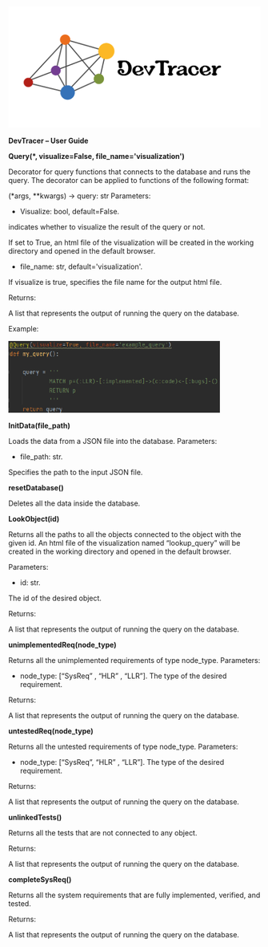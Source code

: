 ﻿![Screenshot](/Pictures/DevTracerLogo.png)
 
 **DevTracer – User Guide** 

**Query(\*, visualize=False, file\_name='visualization')** 

Decorator for query functions that connects to the database and runs the query. The decorator can be applied to functions of the following format: 

(\*args, \*\*kwargs) -> query: str  Parameters: 

- Visualize: bool, default=False. 

indicates whether to visualize the result of the query or not. 

If set to True, an html file of the visualization will be created in the working directory and opened in the default browser. 

- file\_name: str, default='visualization'. 

If visualize is true, specifies the file name for the output html file. 

Returns:  

A list that represents the output of running the query on the database. 

Example: 

![Screenshot](/Pictures/QueryExample.png)

**InitData(file\_path)** 

Loads the data from a JSON file into the database. Parameters: 

- file\_path: str. 

Specifies the path to the input JSON file. 

**resetDatabase()** 

Deletes all the data inside the database. 

**LookObject(id)** 

Returns all the paths to all the objects connected to the object with the given id. An html file of the visualization named “lookup\_query” will be created in the working directory and opened in the default browser. 

Parameters: 

- id: str. 

The id of the desired object. 

Returns:  

A list that represents the output of running the query on the database. 

**unimplementedReq(node\_type)** 

Returns all the unimplemented requirements of type node\_type. Parameters: 

- node\_type: [“SysReq” , “HLR” , “LLR”]. The type of the desired requirement. 

Returns:  

A list that represents the output of running the query on the database. 

**untestedReq(node\_type)** 

Returns all the untested requirements of type node\_type. Parameters: 

- node\_type: [“SysReq”, “HLR” , “LLR”]. The type of the desired requirement. 

Returns:  

A list that represents the output of running the query on the database. 

**unlinkedTests()** 

Returns all the tests that are not connected to any object. 

Returns:  

A list that represents the output of running the query on the database. 

**completeSysReq()** 

Returns all the system requirements that are fully implemented, verified, and tested. 

Returns:  

A list that represents the output of running the query on the database. 
